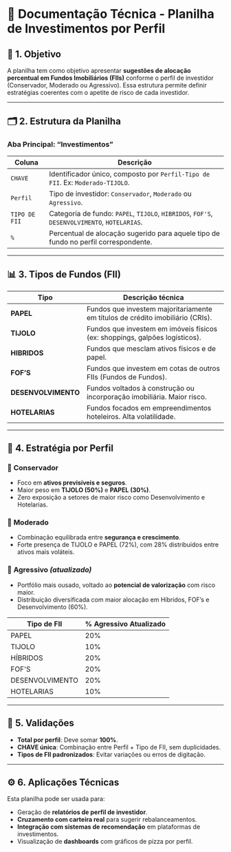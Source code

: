 # 📄 **Documentação Técnica - Planilha de Investimentos por Perfil**

## 🧾 1. Objetivo

A planilha tem como objetivo apresentar **sugestões de alocação percentual em Fundos Imobiliários (FIIs)** conforme o perfil de investidor (Conservador, Moderado ou Agressivo). Essa estrutura permite definir estratégias coerentes com o apetite de risco de cada investidor.

---

## 🗂️ 2. Estrutura da Planilha

### **Aba Principal: “Investimentos”**

| Coluna        | Descrição                                                                                    |
| ------------- | -------------------------------------------------------------------------------------------- |
| `CHAVE`       | Identificador único, composto por `Perfil-Tipo de FII`. Ex: `Moderado-TIJOLO`.               |
| `Perfil`      | Tipo de investidor: `Conservador`, `Moderado` ou `Agressivo`.                                |
| `TIPO DE FII` | Categoria de fundo: `PAPEL`, `TIJOLO`, `HIBRIDOS`, `FOF'S`, `DESENVOLVIMENTO`, `HOTELARIAS`. |
| `%`           | Percentual de alocação sugerido para aquele tipo de fundo no perfil correspondente.          |

---

## 📊 3. Tipos de Fundos (FII)

| Tipo                | Descrição técnica                                                              |
| ------------------- | ------------------------------------------------------------------------------ |
| **PAPEL**           | Fundos que investem majoritariamente em títulos de crédito imobiliário (CRIs). |
| **TIJOLO**          | Fundos que investem em imóveis físicos (ex: shoppings, galpões logísticos).    |
| **HIBRIDOS**        | Fundos que mesclam ativos físicos e de papel.                                  |
| **FOF’S**           | Fundos que investem em cotas de outros FIIs (Fundos de Fundos).                |
| **DESENVOLVIMENTO** | Fundos voltados à construção ou incorporação imobiliária. Maior risco.         |
| **HOTELARIAS**      | Fundos focados em empreendimentos hoteleiros. Alta volatilidade.               |

---

## 🧠 4. Estratégia por Perfil

### 🔹 **Conservador**

* Foco em **ativos previsíveis e seguros**.
* Maior peso em **TIJOLO (50%)** e **PAPEL (30%)**.
* Zero exposição a setores de maior risco como Desenvolvimento e Hotelarias.

### 🔹 **Moderado**

* Combinação equilibrada entre **segurança e crescimento**.
* Forte presença de TIJOLO e PAPEL (72%), com 28% distribuídos entre ativos mais voláteis.

### 🔹 **Agressivo** *(atualizado)*

* Portfólio mais ousado, voltado ao **potencial de valorização** com risco maior.
* Distribuição diversificada com maior alocação em Híbridos, FOF’s e Desenvolvimento (60%).

| Tipo de FII     | % Agressivo Atualizado |
| --------------- | ---------------------- |
| PAPEL           | 20%                    |
| TIJOLO          | 10%                    |
| HÍBRIDOS        | 20%                    |
| FOF'S           | 20%                    |
| DESENVOLVIMENTO | 20%                    |
| HOTELARIAS      | 10%                    |

---

## 🧮 5. Validações

* **Total por perfil**: Deve somar **100%**.
* **CHAVE única**: Combinação entre Perfil + Tipo de FII, sem duplicidades.
* **Tipos de FII padronizados**: Evitar variações ou erros de digitação.

---

## ⚙️ 6. Aplicações Técnicas

Esta planilha pode ser usada para:

* Geração de **relatórios de perfil de investidor**.
* **Cruzamento com carteira real** para sugerir rebalanceamentos.
* **Integração com sistemas de recomendação** em plataformas de investimentos.
* Visualização de **dashboards** com gráficos de pizza por perfil.
